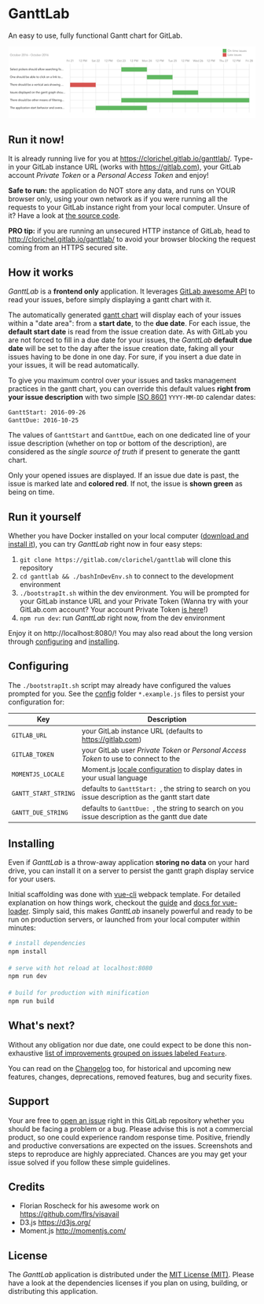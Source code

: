 # GanttLab

An easy to use, fully functional Gantt chart for GitLab.

![GanttLab](preview.png)


## Run it now!

It is already running live for you at https://clorichel.gitlab.io/ganttlab/. Type-in your GitLab instance URL (works with https://gitlab.com), your GitLab account _Private Token_ or a _Personal Access Token_ and enjoy!

**Safe to run:** the application do NOT store any data, and runs on YOUR browser only, using your own network as if you were running all the requests to your GitLab instance right from your local computer. Unsure of it? Have a look at [the source code](https://gitlab.com/clorichel/ganttlab/tree/master).

**PRO tip:** if you are running an unsecured HTTP instance of GitLab, head to http://clorichel.gitlab.io/ganttlab/ to avoid your browser blocking the request coming from an HTTPS secured site.

## How it works

_GanttLab_ is a **frontend only** application. It leverages [GitLab awesome API](https://gitlab.com/help/api/README.md) to read your issues, before simply displaying a gantt chart with it.

The automatically generated [gantt chart](https://en.wikipedia.org/wiki/Gantt_chart) will display each of your issues within a "date area": from a **start date**, to the **due date**. For each issue, the **default start date** is read from the issue creation date. As with GitLab you are not forced to fill in a due date for your issues, the _GanttLab_ **default due date** will be set to the day after the issue creation date, faking all your issues having to be done in one day. For sure, if you insert a due date in your issues, it will be read automatically.

To give you maximum control over your issues and tasks management practices in the gantt chart, you can override this default values **right from your issue description** with two simple [ISO 8601](https://en.wikipedia.org/wiki/ISO_8601#Calendar_dates) `YYYY-MM-DD` calendar dates:

```
GanttStart: 2016-09-26
GanttDue: 2016-10-25
```

The values of `GanttStart` and `GanttDue`, each on one dedicated line of your issue description (whether on top or bottom of the description), are considered as the _single source of truth_ if present to generate the gantt chart.

Only your opened issues are displayed. If an issue due date is past, the issue is marked late and **colored red**. If not, the issue is **shown green** as being on time.

## Run it yourself

Whether you have Docker installed on your local computer ([download and install it](https://www.docker.com/products/docker)), you can try _GanttLab_ right now in four easy steps:

1. `git clone https://gitlab.com/clorichel/ganttlab` will clone this repository
1. `cd ganttlab && ./bashInDevEnv.sh` to connect to the development environment
1. `./bootstrapIt.sh` within the dev environment. You will be prompted for your GitLab instance URL and your Private Token (Wanna try with your GitLab.com account? Your account Private Token [is here](https://gitlab.com/profile/account)!)
1. `npm run dev`: run _GanttLab_ right now, from the dev environment

Enjoy it on http://localhost:8080/! You may also read about the long version through [configuring](#configuring) and [installing](#installing).

## Configuring

The `./bootstrapIt.sh` script may already have configured the values prompted for you. See the [config](config) folder `*.example.js` files to persist your configuration for:

| Key                  | Description                                                                                                |
|----------------------|------------------------------------------------------------------------------------------------------------|
| `GITLAB_URL`         | your GitLab instance URL (defaults to https://gitlab.com)                                                  |
| `GITLAB_TOKEN`       | your GitLab user _Private Token_ or _Personal Access Token_ to use to connect to the                       |
| `MOMENTJS_LOCALE`    | Moment.js [locale configuration](http://momentjs.com/docs/#/i18n/) to display dates in your usual language |
| `GANTT_START_STRING` | defaults to `GanttStart: `, the string to search on you issue description as the gantt start date          |
| `GANTT_DUE_STRING`   | defaults to `GanttDue: `, the string to search on you issue description as the gantt due date              |

## Installing

Even if _GanttLab_ is a throw-away application **storing no data** on your hard drive, you can install it on a server to persist the gantt graph display service for your users.

Initial scaffolding was done with [vue-cli](https://github.com/vuejs/vue-cli) webpack template. For detailed explanation on how things work, checkout the [guide](http://vuejs-templates.github.io/webpack/) and [docs for vue-loader](http://vuejs.github.io/vue-loader). Simply said, this makes _GanttLab_ insanely powerful and ready to be run on production servers, or launched from your local computer within minutes:

``` bash
# install dependencies
npm install

# serve with hot reload at localhost:8080
npm run dev

# build for production with minification
npm run build
```

## What's next?

Without any obligation nor due date, one could expect to be done this non-exhaustive [list of improvements grouped on issues labeled `Feature`](https://gitlab.com/clorichel/ganttlab/issues?scope=all&state=opened&utf8=%E2%9C%93&label_name%5B%5D=Feature).

You can read on the [Changelog](CHANGELOG.md) too, for historical and upcoming new features, changes, deprecations, removed features, bug and security fixes.

## Support

Your are free to [open an issue](https://gitlab.com/clorichel/ganttlab/issues/new) right in this GitLab repository whether you should be facing a problem or a bug. Please advise this is not a commercial product, so one could experience random response time. Positive, friendly and productive conversations are expected on the issues. Screenshots and steps to reproduce are highly appreciated. Chances are you may get your issue solved if you follow these simple guidelines.

## Credits

- Florian Roscheck for his awesome work on https://github.com/flrs/visavail
- D3.js https://d3js.org/
- Moment.js http://momentjs.com/

## License

The _GanttLab_ application is distributed under the [MIT License (MIT)](LICENSE). Please have a look at the dependencies licenses if you plan on using, building, or distributing this application.